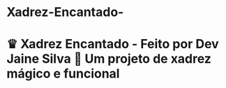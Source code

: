 # Xadrez-Encantado-
# ♛ Xadrez Encantado - Feito por Dev Jaine Silva  🎀 Um projeto de xadrez mágico e funcional
